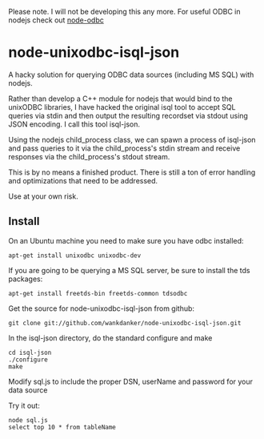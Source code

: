 Please note. I will not be developing this any more. For useful ODBC in nodejs check out [node-odbc](https://github.com/wankdanker/node-odbc)


node-unixodbc-isql-json
=======================

A hacky solution for querying ODBC data sources (including MS SQL) with nodejs.

Rather than develop a C++ module for nodejs that would bind to the unixODBC libraries, I have hacked
the original isql tool to accept SQL queries via stdin and then output the resulting recordset via stdout using 
JSON encoding. I call this tool isql-json. 

Using the nodejs child_process class, we can spawn a process of isql-json and pass queries to it via the
child_process's stdin stream and receive responses via the child_process's stdout stream.

This is by no means a finished product. There is still a ton of error handling and optimizations that need
to be addressed. 


Use at your own risk.


Install
-------

On an Ubuntu machine you need to make sure you have odbc installed:

	apt-get install unixodbc unixodbc-dev


If you are going to be querying a MS SQL server, be sure to install the tds packages:

	apt-get install freetds-bin freetds-common tdsodbc


Get the source for node-unixodbc-isql-json from github:

	git clone git://github.com/wankdanker/node-unixodbc-isql-json.git


In the isql-json directory, do the standard configure and make

	cd isql-json
	./configure
	make


Modify sql.js to include the proper DSN, userName and password for your data source


Try it out:

	node sql.js
	select top 10 * from tableName

